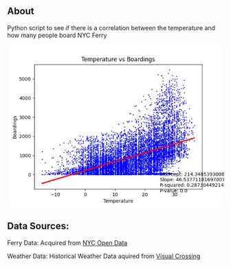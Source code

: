 ## About
Python script to see if there is a correlation between the temperature and how many people board NYC Ferry

[<img src="Figure_1.png">](https://github.com/chhhavi/Ferry/blob/main/Figure_1.png)


## Data Sources:
Ferry Data: Acquired from [NYC Open Data](https://data.cityofnewyork.us/Transportation/NYC-Ferry-Ridership/t5n6-gx8c/about_data)

Weather Data: Historical Weather Data aquired from [Visual Crossing](https://www.visualcrossing.com/)
